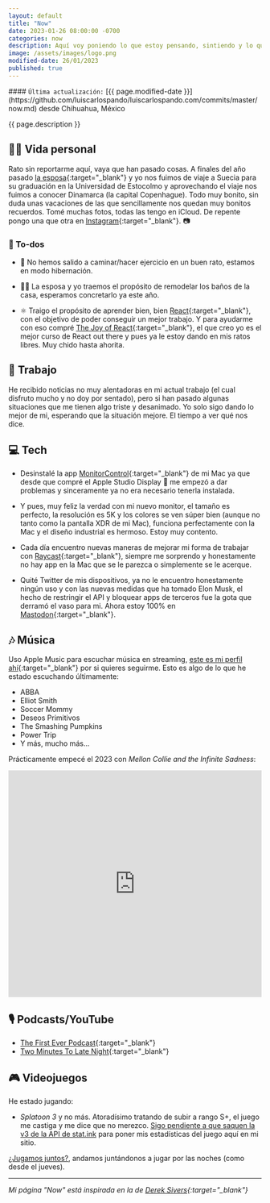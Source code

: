 ```yaml
---
layout: default
title: "Now"
date: 2023-01-26 08:00:00 -0700
categories: now
description: Aquí voy poniendo lo que estoy pensando, sintiendo y lo que estoy haciendo actualmente.
image: /assets/images/logo.png
modified-date: 26/01/2023
published: true
---
```


<div class="card last-updated mt-3 text-center">
<div class="card-body rounded">
#### <code>Última actualización:</code> [{{ page.modified-date }}](https://github.com/luiscarlospando/luiscarlospando.com/commits/master/now.md) desde Chihuahua, México
</div>
</div>

<p class="text-center">{{ page.description }}</p>

## 👦🏻 Vida personal

Rato sin reportarme aquí, vaya que han pasado cosas. A finales del año pasado [la esposa](https://instragram.com/primitivegirl){:target="_blank"} y yo nos fuimos de viaje a Suecia para su graduación en la Universidad de Estocolmo y aprovechando el viaje nos fuimos a conocer Dinamarca (la capital Copenhague). Todo muy bonito, sin duda unas vacaciones de las que sencillamente nos quedan muy bonitos recuerdos. Tomé muchas fotos, todas las tengo en iCloud. De repente pongo una que otra en [Instagram](https://instagram.com/luiscarlospando){:target="_blank"}. 📷

### 📝 To-dos

- 🚶 No hemos salido a caminar/hacer ejercicio en un buen rato, estamos en modo hibernación.

- 🚿🚽 La esposa y yo traemos el propósito de remodelar los baños de la casa, esperamos concretarlo ya este año.

- ⚛️ Traigo el propósito de aprender bien, bien [React](https://reactjs.org/){:target="_blank"}, con el objetivo de poder conseguir un mejor trabajo. Y para ayudarme con eso compré [The Joy of React](https://www.joyofreact.com/){:target="_blank"}, el que creo yo es el mejor curso de React out there y pues ya le estoy dando en mis ratos libres. Muy chido hasta ahorita.

## 💼 Trabajo

He recibido noticias no muy alentadoras en mi actual trabajo (el cual disfruto mucho y no doy por sentado), pero si han pasado algunas situaciones que me tienen algo triste y desanimado. Yo solo sigo dando lo mejor de mi, esperando que la situación mejore. El tiempo a ver qué nos dice.

## 💻 Tech
- Desinstalé la app [MonitorControl](https://github.com/MonitorControl/MonitorControl){:target="_blank"} de mi Mac ya que desde que compré el Apple Studio Display 🥰 me empezó a dar problemas y sinceramente ya no era necesario tenerla instalada.

- Y pues, muy feliz la verdad con mi nuevo monitor, el tamaño es perfecto, la resolución es 5K y los colores se ven súper bien (aunque no tanto como la pantalla XDR de mi Mac), funciona perfectamente con la Mac y el diseño industrial es hermoso. Estoy muy contento.

- Cada día encuentro nuevas maneras de mejorar mi forma de trabajar con [Raycast](https://www.raycast.com/){:target="_blank"}, siempre me sorprendo y honestamente no hay app en la Mac que se le parezca o simplemente se le acerque.

- Quité Twitter de mis dispositivos, ya no le encuentro honestamente ningún uso y con las nuevas medidas que ha tomado Elon Musk, el hecho de restringir el API y bloquear apps de terceros fue la gota que derramó el vaso para mi. Ahora estoy 100% en [Mastodon](https://mastodon.online/@mijo){:target="_blank"}.

## 🎶 Música
Uso Apple Music para escuchar música en streaming, [este es mi perfil ahí](https://music.apple.com/profile/luiscarlospando){:target="_blank"} por si quieres seguirme. Esto es algo de lo que he estado escuchando últimamente:

- ABBA
- Elliot Smith
- Soccer Mommy
- Deseos Primitivos
- The Smashing Pumpkins
- Power Trip
- Y más, mucho más...

Prácticamente empecé el 2023 con *Mellon Collie and the Infinite Sadness*:
<iframe allow="autoplay *; encrypted-media *;" frameborder="0" height="450" style="width:100%;max-width:1140px;overflow:hidden;background:transparent;" sandbox="allow-forms allow-popups allow-same-origin allow-scripts allow-storage-access-by-user-activation allow-top-navigation-by-user-activation" src="https://embed.music.apple.com/mx/album/mellon-collie-and-the-infinite-sadness-deluxe-edition/1455510683?l=en"></iframe>

## 🎙 Podcasts/YouTube

- [The First Ever Podcast](https://the-first-ever-podcast.libsyn.com/website){:target="_blank"}
- [Two Minutes To Late Night](https://www.youtube.com/c/TwoMinutesToLateNight){:target="_blank"}

## 🎮 Videojuegos

He estado jugando:

- *Splatoon 3* y no más. Atoradísimo tratando de subir a rango S+, el juego me castiga y me dice que no merezco. [Sigo pendiente a que saquen la v3 de la API de stat.ink](https:/luiscarlospando.com/nintendo/splatoon/) para poner mis estadísticas del juego aquí en mi sitio.

[¿Jugamos juntos?](https:/luiscarlospando.com/nintendo/), andamos juntándonos a jugar por las noches (como desde el jueves).

---

*Mi página "Now" está inspirada en la de [Derek Sivers](https://sive.rs/nowff){:target="_blank"}*
